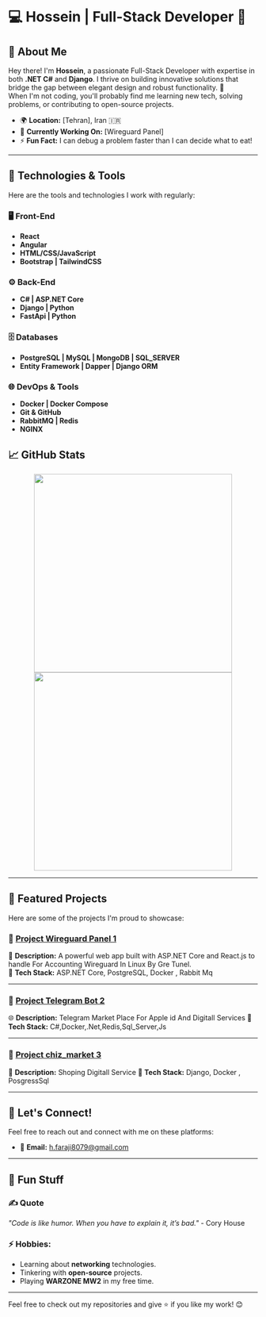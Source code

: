 # 💻 Hossein | Full-Stack Developer 🚀

## 👋 About Me
Hey there! I'm **Hossein**, a passionate Full-Stack Developer with expertise in both **.NET C#** and **Django**. I thrive on building innovative solutions that bridge the gap between elegant design and robust functionality. 🚀  
When I'm not coding, you'll probably find me learning new tech, solving problems, or contributing to open-source projects.  

- 🌍 **Location:** [Tehran], Iran 🇮🇷  
- 🔭 **Currently Working On:** [Wireguard Panel]  
- ⚡ **Fun Fact:** I can debug a problem faster than I can decide what to eat!  

---

## 🔧 Technologies & Tools
Here are the tools and technologies I work with regularly:

### 🖥️ Front-End
- **React**
- **Angular**
- **HTML/CSS/JavaScript**
- **Bootstrap | TailwindCSS**

### ⚙️ Back-End
- **C# | ASP.NET Core**
- **Django | Python**
- **FastApi | Python**

### 🗄️ Databases
- **PostgreSQL | MySQL | MongoDB | SQL_SERVER**
- **Entity Framework | Dapper | Django ORM**

### 🌐 DevOps & Tools
- **Docker | Docker Compose**
- **Git & GitHub**
- **RabbitMQ | Redis**
- **NGINX**


## 📈 GitHub Stats

<div align="center">
  <img src="https://github-readme-stats.vercel.app/api?username=H0sin&show_icons=true&theme=radical" width="400px" />
  <img src="https://github-readme-streak-stats.herokuapp.com/?user=H0sin&theme=radical" width="400px" />
</div>

---

## 💼 Featured Projects

Here are some of the projects I'm proud to showcase:

### 🌟 [**Project Wireguard Panel 1**](#)
🚀 **Description:** A powerful web app built with ASP.NET Core and React.js to handle For Accounting Wireguard In Linux By Gre Tunel.  
🔧 **Tech Stack:** ASP.NET Core, PostgreSQL, Docker , Rabbit Mq

---

### 🌟 [**Project Telegram Bot 2**](#)
🌐 **Description:** Telegram Market Place For Apple id And Digitall Services 
🔧 **Tech Stack:** C#,Docker,.Net,Redis,Sql_Server,Js

---

### 🌟 [**Project chiz_market 3**](#)
📱 **Description:** Shoping Digitall Service
🔧 **Tech Stack:** Django, Docker , PosgressSql

---

## 🤝 Let's Connect!
Feel free to reach out and connect with me on these platforms:
- 📧 **Email:** [h.faraji8079@gmail.com](#)

---

## 🎯 Fun Stuff

### ✍️ Quote
*"Code is like humor. When you have to explain it, it’s bad."* - Cory House  

### ⚡ Hobbies:
- Learning about **networking** technologies.
- Tinkering with **open-source** projects.
- Playing **WARZONE MW2** in my free time.

---

Feel free to check out my repositories and give ⭐️ if you like my work! 😊
